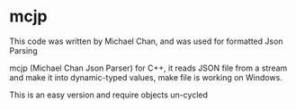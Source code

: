# mcjp

This code was written by Michael Chan, and was used for formatted Json Parsing

mcjp (Michael Chan Json Parser) for C++, it reads JSON file from a stream and make it into dynamic-typed values, make file is working on Windows. 

This is an easy version and require objects un-cycled